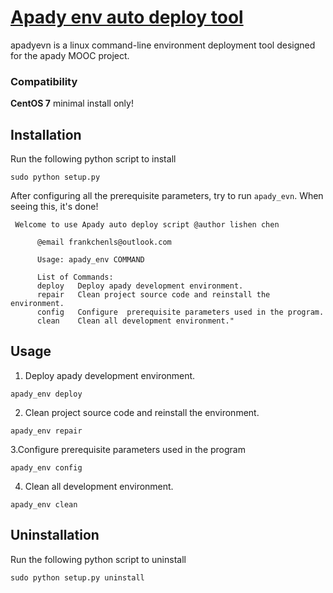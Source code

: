 [Apady env auto deploy tool](https://github.com/apady/auto-deploy)
======

apadyevn is a linux command-line environment deployment tool designed for the apady MOOC project.
### Compatibility
 
        
   **CentOS 7** minimal install only!

## Installation

Run the following python script to install
```
sudo python setup.py
```
After configuring all the prerequisite parameters, try to run `apady_evn`. When seeing this, it's done!
```
 Welcome to use Apady auto deploy script @author lishen chen 

      @email frankchenls@outlook.com

      Usage: apady_env COMMAND

      List of Commands:
      deploy   Deploy apady development environment.
      repair   Clean project source code and reinstall the environment.
      config   Configure  prerequisite parameters used in the program.  
      clean    Clean all development environment."
```

## Usage

1. Deploy apady development environment.

```
apady_env deploy
```

2. Clean project source code and reinstall the environment.
```
apady_env repair
```
3.Configure prerequisite parameters used in the program
```
apady_env config
```

4. Clean all development environment.
```
apady_env clean
```
## Uninstallation

Run the following python script to uninstall
```
sudo python setup.py uninstall
```


